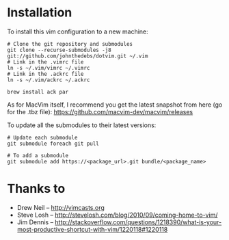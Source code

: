 Installation
============

To install this vim configuration to a new machine:

    # Clone the git repository and submodules
    git clone --recurse-submodules -j8 git://github.com/johnthedebs/dotvim.git ~/.vim
    # Link in the .vimrc file
    ln -s ~/.vim/vimrc ~/.vimrc
    # Link in the .ackrc file
    ln -s ~/.vim/ackrc ~/.ackrc

    brew install ack par

As for MacVim itself, I recommend you get the latest snapshot from here (go for the .tbz file):
https://github.com/macvim-dev/macvim/releases

To update all the submodules to their latest versions:

    # Update each submodule
    git submodule foreach git pull

    # To add a submodule
    git submodule add https://<package_url>.git bundle/<package_name>


Thanks to
=========

* Drew Neil – http://vimcasts.org
* Steve Losh – http://stevelosh.com/blog/2010/09/coming-home-to-vim/
* Jim Dennis – http://stackoverflow.com/questions/1218390/what-is-your-most-productive-shortcut-with-vim/1220118#1220118
